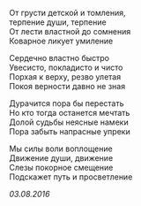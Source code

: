 От грусти детской и томления,  
терпение души, терпение  
От лести властной до сомнения  
Коварное ликует умиление  

Сердечно властно быстро  
Увесисто, покладисто и чисто  
Порхая к верху, резво улетая  
Покоя верности давно не зная  
  
Дурачится пора бы перестать  
Но кто тогда останется мечтать  
Долой судьбы неясные намеки  
Пора забыть напрасные упреки  
  
Мы силы воли воплощение  
Движение души, движение  
Слезы покорное смещение  
Подскажет путь и просветление  

*03.08.2016*